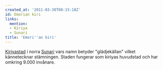 ```yaml
---
created_at: '2011-03-30T08:15:18Z'
id: Emorian kiri
links:
  mention:
  - Kiriya
  - Sunari
title: 'Emori''an kiri'
---
```


[Kiriyastad] i norra [Sunari] vars namn betyder "glädjekällan" vilket kännetecknar stämningen.
Staden fungerar som kiriyas huvudstad och har omkring 9.000 invånare.

  [Kiriyastad]: Kiriya
  [Sunari]: Sunari
